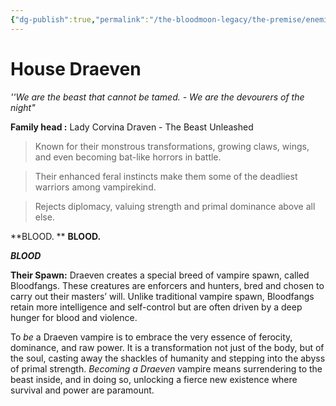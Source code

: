 ```yaml
---
{"dg-publish":true,"permalink":"/the-bloodmoon-legacy/the-premise/enemies/house-draeven/"}
---
```


# House Draeven
_''We are the beast that cannot be tamed. - We are the devourers of the night"_

**Family head :**  Lady Corvina Draven - The Beast Unleashed

> Known for their monstrous transformations, growing claws, wings, and even becoming bat-like horrors in battle.

> Their enhanced feral instincts make them some of the deadliest warriors among vampirekind.

> Rejects diplomacy, valuing strength and primal dominance above all else.

**BLOOD. **
**BLOOD.**

**_BLOOD_**

**Their Spawn:** Draeven creates a special breed of vampire spawn, called Bloodfangs. These creatures are enforcers and hunters, bred and chosen to carry out their masters’ will. Unlike traditional vampire spawn, Bloodfangs retain more intelligence and self-control but are often driven by a deep hunger for blood and violence.

To _be_ a Draeven vampire is to embrace the very essence of ferocity, dominance, and raw power. It is a transformation not just of the body, but of the soul, casting away the shackles of humanity and stepping into the abyss of primal strength. _Becoming a Draeven_ vampire means surrendering to the beast inside, and in doing so, unlocking a fierce new existence where survival and power are paramount.